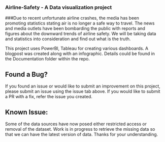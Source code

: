 ### Airline-Safety - A Data visualization project

###Due to recent unfortunate airline crashes, the media has been promoting statistics stating air is no longer a safe way to travel. The news and media outlets have been bombarding the public with reports and figures about the downward trends of airline safety. We will be taking data and statistics into consideration and find out what is the truth.

This project uses PowerBI, Tableau for creating various dashboards. A blogpost was created along with an infographic. Details could be found in the Documentation folder within the repo.

## Found a Bug?
  If you found an issue or would like to submit an improvement on this project, please submit an issue using the issue tab above. If you would like to submit a PR with a fix, refer the issue you created.

## Known Issue:
  Some of the data sources have now posed either restricted access or removal of the dataset. Work is in progress to retrieve the missing data so that we can have the latest version of data. Thanks for your understanding.
